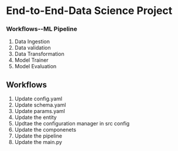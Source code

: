 # End-to-End-Data Science Project

### Workflows--ML Pipeline
1. Data Ingestion
2. Data validation
3. Data Transformation
4. Model Trainer
5. Model Evaluation

## Workflows
1. Update config.yaml
2. Update schema.yaml
3. Update params.yaml
4. Update the entity
5. Updtae the configuration manager in src config
6. Update the componenets
7. Update the pipeline
8. Update the main.py
